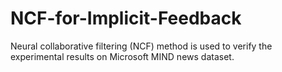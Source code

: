 # NCF-for-Implicit-Feedback  
Neural collaborative filtering (NCF) method is used to verify the experimental results on Microsoft MIND news dataset.
